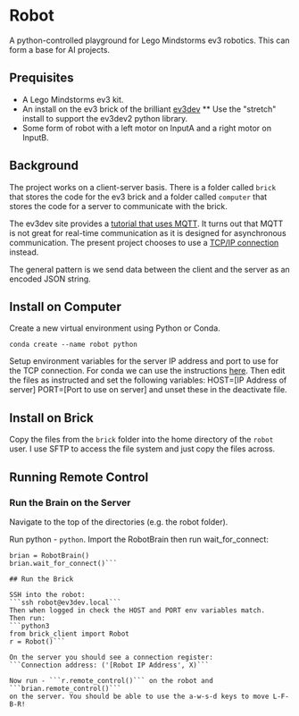 # Robot

A python-controlled playground for Lego Mindstorms ev3 robotics.
This can form a base for AI projects.

## Prequisites

* A Lego Mindstorms ev3 kit.
* An install on the ev3 brick of the brilliant [ev3dev](https://www.ev3dev.org/docs/getting-started/)
** Use the "stretch" install to support the ev3dev2 python library.
* Some form of robot with a left motor on InputA and a right motor on InputB.

## Background

The project works on a client-server basis. There is a folder called
```brick``` that stores the code for the ev3 brick and a folder called
```computer``` that stores the code for a server to communicate with
the brick.

The ev3dev site provides a [tutorial that uses MQTT](http://www.ev3dev.org/docs/tutorials/sending-and-receiving-messages-with-mqtt/).
It turns out that MQTT is not great for real-time communication as it is designed for asynchronous communication.
The present project chooses to use a [TCP/IP connection](https://pythonspot.com/python-network-sockets-programming-tutorial/) instead.

The general pattern is we send data between the client and the server as
an encoded JSON string.

## Install on Computer

Create a new virtual environment using Python or Conda.

```conda create --name robot python```

Setup environment variables for the server IP address and port to use
for the TCP connection. For conda we can use the instructions [here](https://conda.io/docs/user-guide/tasks/manage-environments.html#macos-and-linux).
Then edit the files as instructed and set the following variables:
HOST=\[IP Address of server\]
PORT=\[Port to use on server\]
and unset these in the deactivate file.

## Install on Brick

Copy the files from the ```brick``` folder into the home directory of
the ```robot``` user. I use SFTP to access the file system and just
copy the files across.

## Running Remote Control

### Run the Brain on the Server

Navigate to the top of the directories (e.g. the robot folder).

Run python - ```python```.
Import the RobotBrain then run wait_for_connect:
```from computer.socket_server import RobotBrain
brian = RobotBrain()
brian.wait_for_connect()```

## Run the Brick

SSH into the robot:
```ssh robot@ev3dev.local```
Then when logged in check the HOST and PORT env variables match.
Then run:
```python3
from brick_client import Robot
r = Robot()```

On the server you should see a connection register:
```Connection address: ('[Robot IP Address', X)```

Now run - ```r.remote_control()``` on the robot and ```brian.remote_control()```
on the server. You should be able to use the a-w-s-d keys to move L-F-B-R!



